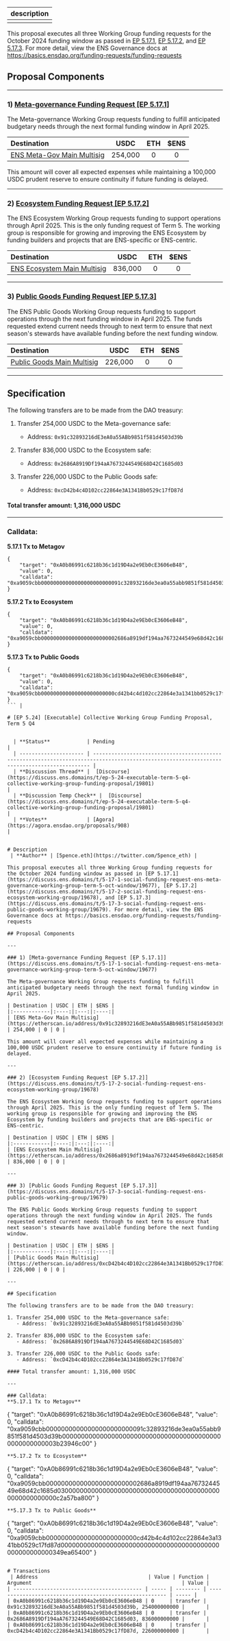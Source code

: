 | description                                                                                                                                                                                                                                                                                                                                                                                                                                                                                                                                                                                                                                                                                                                                                                                                                                                                                                                                                                                                                                                                                                                                                                                                                                                                                                                                                                                                                                                                                                                                                                                                                                                                                                                                                                                                                                                                                                                                                                                                                                                                                                                                                                                                                                                                                                                                                                                                                                                                                                                                                                                                                                                                                                                                                                                                                                                                                                                                                                                                                                                                                                                                                                                                                                                                                                                                                                                                                                                                                                                                                                                                                                                                                                                                                                                                                                                                                                                                                                                                                                      |
| ------------------------------------------------------------------------------------------------------------------------------------------------------------------------------------------------------------------------------------------------------------------------------------------------------------------------------------------------------------------------------------------------------------------------------------------------------------------------------------------------------------------------------------------------------------------------------------------------------------------------------------------------------------------------------------------------------------------------------------------------------------------------------------------------------------------------------------------------------------------------------------------------------------------------------------------------------------------------------------------------------------------------------------------------------------------------------------------------------------------------------------------------------------------------------------------------------------------------------------------------------------------------------------------------------------------------------------------------------------------------------------------------------------------------------------------------------------------------------------------------------------------------------------------------------------------------------------------------------------------------------------------------------------------------------------------------------------------------------------------------------------------------------------------------------------------------------------------------------------------------------------------------------------------------------------------------------------------------------------------------------------------------------------------------------------------------------------------------------------------------------------------------------------------------------------------------------------------------------------------------------------------------------------------------------------------------------------------------------------------------------------------------------------------------------------------------------------------------------------------------------------------------------------------------------------------------------------------------------------------------------------------------------------------------------------------------------------------------------------------------------------------------------------------------------------------------------------------------------------------------------------------------------------------------------------------------------------------------------------------------------------------------------------------------------------------------------------------------------------------------------------------------------------------------------------------------------------------------------------------------------------------------------------------------------------------------------------------------------------------------------------------------------------------------------------------------------------------------------------------------------------------------------------------------------------------------------------------------------------------------------------------------------------------------------------------------------------------------------------------------------------------------------------------------------------------------------------------------------------------------------------------------------------------------------------------------------------------------------------------------------------------------------------------------ |
| | **Author** | [5pence.eth](https://twitter.com/5pence_eth) |

This proposal executes all three Working Group funding requests for the October 2024 funding window as passed in [EP 5.17.1](https://discuss.ens.domains/t/5-17-1-social-funding-request-ens-meta-governance-working-group-term-5-oct-window/19677), [EP 5.17.2](https://discuss.ens.domains/t/5-17-2-social-funding-request-ens-ecosystem-working-group/19678), and [EP 5.17.3](https://discuss.ens.domains/t/5-17-3-social-funding-request-ens-public-goods-working-group/19679). For more detail, view the ENS Governance docs at https://basics.ensdao.org/funding-requests/funding-requests 

## Proposal Components

---

### 1) [Meta-governance Funding Request [EP 5.17.1]](https://discuss.ens.domains/t/5-17-1-social-funding-request-ens-meta-governance-working-group-term-5-oct-window/19677)

The Meta-governance Working Group requests funding to fulfill anticipated budgetary needs through the next formal funding window in April 2025.

| Destination | USDC | ETH | $ENS |
|:------------|:----:|:---:|:----:|
| [ENS Meta-Gov Main Multisig](https://etherscan.io/address/0x91c32893216dE3eA0a55ABb9851f581d4503d39b) | 254,000 | 0 | 0 |

This amount will cover all expected expenses while maintaining a 100,000 USDC prudent reserve to ensure continuity if future funding is delayed.

---

### 2) [Ecosystem Funding Request [EP 5.17.2]](https://discuss.ens.domains/t/5-17-2-social-funding-request-ens-ecosystem-working-group/19678)

The ENS Ecosystem Working Group requests funding to support operations through April 2025. This is the only funding request of Term 5. The working group is responsible for growing and improving the ENS Ecosystem by funding builders and projects that are ENS-specific or ENS-centric.

| Destination | USDC | ETH | $ENS |
|:------------|:----:|:---:|:----:|
| [ENS Ecosystem Main Multisig](https://etherscan.io/address/0x2686a8919df194aa7673244549e68d42c1685d03) | 836,000 | 0 | 0 |

---

### 3) [Public Goods Funding Request [EP 5.17.3]](https://discuss.ens.domains/t/5-17-3-social-funding-request-ens-public-goods-working-group/19679)

The ENS Public Goods Working Group requests funding to support operations through the next funding window in April 2025. The funds requested extend current needs through to next term to ensure that next season's stewards have available funding before the next funding window.

| Destination | USDC | ETH | $ENS |
|:------------|:----:|:---:|:----:|
| [Public Goods Main Multisig](https://etherscan.io/address/0xcD42b4c4D102cc22864e3A1341Bb0529c17fD87d) | 226,000 | 0 | 0 |

---

## Specification

The following transfers are to be made from the DAO treasury:

1. Transfer 254,000 USDC to the Meta-governance safe:
   - Address: `0x91c32893216dE3eA0a55ABb9851f581d4503d39b`

2. Transfer 836,000 USDC to the Ecosystem safe:
   - Address: `0x2686A8919Df194aA7673244549E68D42C1685d03`

3. Transfer 226,000 USDC to the Public Goods safe:
   - Address: `0xcD42b4c4D102cc22864e3A1341Bb0529c17fD87d`

#### Total transfer amount: 1,316,000 USDC

---

### Calldata:
**5.17.1 Tx to Metagov**
```
{
    "target": "0xA0b86991c6218b36c1d19D4a2e9Eb0cE3606eB48",
    "value": 0,
    "calldata": "0xa9059cbb00000000000000000000000091c32893216de3ea0a55abb9851f581d4503d39b0000000000000000000000000000000000000000000000000000003b23946c00"
}
```
**5.17.2 Tx to Ecosystem**
```
{
    "target": "0xA0b86991c6218b36c1d19D4a2e9Eb0cE3606eB48",
    "value": 0,
    "calldata": "0xa9059cbb0000000000000000000000002686a8919df194aa7673244549e68d42c1685d03000000000000000000000000000000000000000000000000000000c2a57ba800"
}
```
**5.17.3 Tx to Public Goods**
```
{
    "target": "0xA0b86991c6218b36c1d19D4a2e9Eb0cE3606eB48",
    "value": 0,
    "calldata": "0xa9059cbb000000000000000000000000cd42b4c4d102cc22864e3a1341bb0529c17fd87d000000000000000000000000000000000000000000000000000000349ea65400"
}
``` |

# [EP 5.24] [Executable] Collective Working Group Funding Proposal, Term 5 Q4


  | **Status**            | Pending                                                                                                                                      |
  | --------------------- | ------------------------------------------------------------------------------------------------------------------------------------------- |
  | **Discussion Thread** |  [Discourse](https://discuss.ens.domains/t/ep-5-24-executable-term-5-q4-collective-working-group-funding-proposal/19801)                                                                                              |
  | **Discussion Temp Check** |  [Discourse](https://discuss.ens.domains/t/ep-5-24-executable-term-5-q4-collective-working-group-funding-proposal/19801)                                                                                              |
  | **Votes**             | [Agora](https://agora.ensdao.org/proposals/908)                                                                                                                                     |
  

# Description 
 | **Author** | [5pence.eth](https://twitter.com/5pence_eth) |

This proposal executes all three Working Group funding requests for the October 2024 funding window as passed in [EP 5.17.1](https://discuss.ens.domains/t/5-17-1-social-funding-request-ens-meta-governance-working-group-term-5-oct-window/19677), [EP 5.17.2](https://discuss.ens.domains/t/5-17-2-social-funding-request-ens-ecosystem-working-group/19678), and [EP 5.17.3](https://discuss.ens.domains/t/5-17-3-social-funding-request-ens-public-goods-working-group/19679). For more detail, view the ENS Governance docs at https://basics.ensdao.org/funding-requests/funding-requests 

## Proposal Components

---

### 1) [Meta-governance Funding Request [EP 5.17.1]](https://discuss.ens.domains/t/5-17-1-social-funding-request-ens-meta-governance-working-group-term-5-oct-window/19677)

The Meta-governance Working Group requests funding to fulfill anticipated budgetary needs through the next formal funding window in April 2025.

| Destination | USDC | ETH | $ENS |
|:------------|:----:|:---:|:----:|
| [ENS Meta-Gov Main Multisig](https://etherscan.io/address/0x91c32893216dE3eA0a55ABb9851f581d4503d39b) | 254,000 | 0 | 0 |

This amount will cover all expected expenses while maintaining a 100,000 USDC prudent reserve to ensure continuity if future funding is delayed.

---

### 2) [Ecosystem Funding Request [EP 5.17.2]](https://discuss.ens.domains/t/5-17-2-social-funding-request-ens-ecosystem-working-group/19678)

The ENS Ecosystem Working Group requests funding to support operations through April 2025. This is the only funding request of Term 5. The working group is responsible for growing and improving the ENS Ecosystem by funding builders and projects that are ENS-specific or ENS-centric.

| Destination | USDC | ETH | $ENS |
|:------------|:----:|:---:|:----:|
| [ENS Ecosystem Main Multisig](https://etherscan.io/address/0x2686a8919df194aa7673244549e68d42c1685d03) | 836,000 | 0 | 0 |

---

### 3) [Public Goods Funding Request [EP 5.17.3]](https://discuss.ens.domains/t/5-17-3-social-funding-request-ens-public-goods-working-group/19679)

The ENS Public Goods Working Group requests funding to support operations through the next funding window in April 2025. The funds requested extend current needs through to next term to ensure that next season's stewards have available funding before the next funding window.

| Destination | USDC | ETH | $ENS |
|:------------|:----:|:---:|:----:|
| [Public Goods Main Multisig](https://etherscan.io/address/0xcD42b4c4D102cc22864e3A1341Bb0529c17fD87d) | 226,000 | 0 | 0 |

---

## Specification

The following transfers are to be made from the DAO treasury:

1. Transfer 254,000 USDC to the Meta-governance safe:
   - Address: `0x91c32893216dE3eA0a55ABb9851f581d4503d39b`

2. Transfer 836,000 USDC to the Ecosystem safe:
   - Address: `0x2686A8919Df194aA7673244549E68D42C1685d03`

3. Transfer 226,000 USDC to the Public Goods safe:
   - Address: `0xcD42b4c4D102cc22864e3A1341Bb0529c17fD87d`

#### Total transfer amount: 1,316,000 USDC

---

### Calldata:
**5.17.1 Tx to Metagov**
```
{
    "target": "0xA0b86991c6218b36c1d19D4a2e9Eb0cE3606eB48",
    "value": 0,
    "calldata": "0xa9059cbb00000000000000000000000091c32893216de3ea0a55abb9851f581d4503d39b0000000000000000000000000000000000000000000000000000003b23946c00"
}
```
**5.17.2 Tx to Ecosystem**
```
{
    "target": "0xA0b86991c6218b36c1d19D4a2e9Eb0cE3606eB48",
    "value": 0,
    "calldata": "0xa9059cbb0000000000000000000000002686a8919df194aa7673244549e68d42c1685d03000000000000000000000000000000000000000000000000000000c2a57ba800"
}
```
**5.17.3 Tx to Public Goods**
```
{
    "target": "0xA0b86991c6218b36c1d19D4a2e9Eb0cE3606eB48",
    "value": 0,
    "calldata": "0xa9059cbb000000000000000000000000cd42b4c4d102cc22864e3a1341bb0529c17fd87d000000000000000000000000000000000000000000000000000000349ea65400"
}
```

# Transactions 
 | Address                                    | Value | Function | Argument                                                 | Value |
| ------------------------------------------ | ----- | -------- | -------------------------------------------------------- | ----- |
| 0xA0b86991c6218b36c1d19D4a2e9Eb0cE3606eB48 | 0     | transfer | 0x91c32893216dE3eA0a55ABb9851f581d4503d39b, 254000000000 |       |
| 0xA0b86991c6218b36c1d19D4a2e9Eb0cE3606eB48 | 0     | transfer | 0x2686A8919Df194aA7673244549E68D42C1685d03, 836000000000 |       |
| 0xA0b86991c6218b36c1d19D4a2e9Eb0cE3606eB48 | 0     | transfer | 0xcD42b4c4D102cc22864e3A1341Bb0529c17fD87d, 226000000000 |       |







